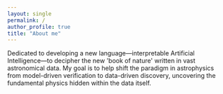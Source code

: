 ```yaml
---
layout: single
permalink: /
author_profile: true
title: "About me"
---
```


<div style="word-wrap: break-word; overflow-wrap: break-word; word-break: break-word;">

Dedicated to developing a new language—interpretable Artificial Intelligence—to decipher the new 'book of nature' written in vast astronomical data. My goal is to help shift the paradigm in astrophysics from model-driven verification to data-driven discovery, uncovering the fundamental physics hidden within the data itself.

</div>


<!-- A data-driven personal website
======
test -->
